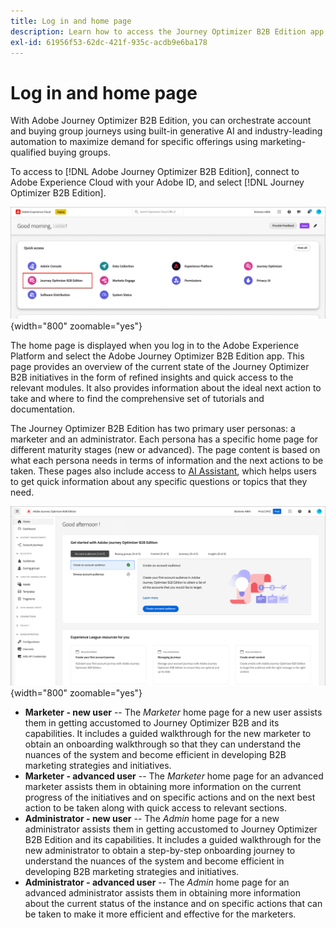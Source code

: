 ```yaml
---
title: Log in and home page
description: Learn how to access the Journey Optimizer B2B Edition app and use the home page information.
exl-id: 61956f53-62dc-421f-935c-acdb9e6ba178
---
```

# Log in and home page

With Adobe Journey Optimizer B2B Edition, you can orchestrate account and buying group journeys using built-in generative AI and industry-leading automation to maximize demand for specific offerings using marketing-qualified buying groups. 

<!-- Requirements?
-->
To access to [!DNL Adobe Journey Optimizer B2B Edition], connect to Adobe Experience Cloud with your Adobe ID, and select [!DNL Journey Optimizer B2B Edition].

![Adobe Experience Platform apps](./assets/experience-cloud-apps.png){width="800" zoomable="yes"}

The home page is displayed when you log in to the Adobe Experience Platform and select the Adobe Journey Optimizer B2B Edition app. This page provides an overview of the current state of the Journey Optimizer B2B initiatives in the form of refined insights and quick access to the relevant modules. It also provides information about the ideal next action to take and where to find the comprehensive set of tutorials and documentation.

The Journey Optimizer B2B Edition has two primary user personas: a marketer and an administrator. Each persona has a specific home page for different maturity stages (new or advanced). The page content is based on what each persona needs in terms of information and the next actions to be taken. These pages also include access to [AI Assistant](./start/ai-assistant.md), which helps users to get quick information about any specific questions or topics that they need<!-- and to obtain specific recommendations for their challenges or objectives-->.

![Journey Optimizer B2B Edition home page](./assets/home-page.png){width="800" zoomable="yes"}

* **Marketer - new user** -- The _Marketer_ home page for a new user assists them in getting accustomed to Journey Optimizer B2B and its capabilities. It includes a guided walkthrough for the new marketer to obtain an onboarding walkthrough so that they can understand the nuances of the system and become efficient in developing B2B marketing strategies and initiatives.
* **Marketer - advanced user** -- The _Marketer_ home page for an advanced marketer assists them in obtaining more information on the current progress of the initiatives and on specific actions and on the next best action to be taken along with quick access to relevant sections.
* **Administrator - new user** -- The _Admin_ home page for a new administrator assists them in getting accustomed to Journey Optimizer B2B Edition and its capabilities. It includes a guided walkthrough for the new administrator to obtain a step-by-step onboarding journey to understand the nuances of the system and become efficient in developing B2B marketing strategies and initiatives.
* **Administrator - advanced user** -- The _Admin_ home page for an advanced administrator assists them in obtaining more information about the current status of the instance and on specific actions that can be taken to make it more efficient and effective for the marketers.

<!-- 

## Marketer - new user

The Marketer home page for a new user consists of three rows that assist the marketer in getting accustomed to Journey Optimizer B2B and its capabilities. It also provides a view of the latest journeys that have been created, which can serve as a starting point for a new user.

The first row consists of a guided walkthrough for the new marketer to obtain an onboarding walkthrough so that they can understand the nuances of the system and become efficient in developing B2B marketing strategies and initiatives.

The second row consists of the recent AJO B2B journeys that have been created across the platform so that the marketer can get inspiration for the best practices to create an account journey.

The third row consists of the learning resources that can help a marketer gain more information on a specific topic.

## Marketer - advanced user

The Marketer home page for an advanced marketer consists of four rows that assists the marketer in obtaining more information on the current progress of the initiatives and on specific actions and on the next best action to be taken along with quick access to relevant sections.

The first row consists of the next set of actions that a B2B marketer can take based on the previous actions taken and the current state of the initiative, which provides a prompt for the user to make the next move that would align to the objective of the initiatives and help them reach the goals quickly.

The second row consists of the most recent assets accessed by the marketer to make it easier for the marketer to locate them and make updates to the same.

The third row consists of the Key Performance Indicators that can help the marketer gauge the overall performance of the marketing initiatives.

The fourth row consists of the learning resources that can help a marketer gain more information on a specific topic.

## Administrator - new user

The _Admin_ home page for a new administrator consists of three rows that assists the administrator in getting accustomed to Journey Optimizer B2B Edition and its capabilities, and provides a view of the latest journeys that have been created that can serve as a starting point for a new user.

The first row consists of a guided walkthrough for the new marketer to obtain a step-by-step onboarding journey to understand the nuances of the system and become efficient in developing B2B marketing strategies and initiatives with AJO B2B.

The second row consists of the recent assets used by the B2B marketers in a single table to make it easier for the administrator to know which assets are currently under focus.

The third row consists of the learning resources that would help an administrator gain more information on a specific topic.

## Administrator - advanced user

The _Admin_ home page for an advanced administrator consists of four rows that assists the administrator in obtaining more information about the current status of the instance and on specific actions that can be taken to make it more efficient and effective for the marketers.

The first row consists of the next set of actions that an administrator can take based on the previous actions taken and the current state of the instance. It serves as a prompt for the administrator to make the necessary updates to the parameters of the instances such as user permissions or any specific module configurations.

The second row consists of the recent assets used by the B2B marketers in a single table to make it easier for the administrator to know which assets are currently under focus.

The third row consists of the Key Performance Indicators that would help the administrators gauge the progress of the instance in terms of operational parameters such as users and usage.

The fourth row consists of the learning resources that would help the administrator gain more information on a specific topic.

-->